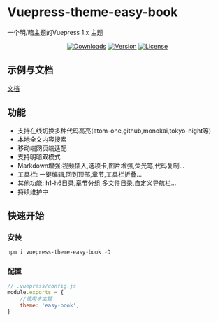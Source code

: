 # Vuepress-theme-easy-book
一个明/暗主题的Vuepress 1.x 主题

<p align="center">
<a href="#"><img src="https://img.shields.io/npm/dt/vuepress-theme-easy-book.svg" alt="Downloads"></a>
  <a href="https://www.npmjs.com/package/vuepress-theme-easy-book"><img src="https://img.shields.io/npm/v/vuepress-theme-easy-book.svg" alt="Version"></a>
  <a href="https://github.com/vuejs/vuepress-theme-easy-book/blob/master/LICENSE"><img src="https://img.shields.io/npm/l/vuepress-theme-easy-book.svg" alt="License"></a>
</p>

<!-- <div align="center">
  <a href="https://github.com/open17/vuepress-theme-easy-book/blob/master/README.md"><span>English</span></a>|中文
</div> -->

## 示例与文档
[文档](https://open17.github.io/vuepress-theme-easy-book/)

## 功能
- 支持在线切换多种代码高亮(atom-one,github,monokai,tokyo-night等)
- 本地全文内容搜索
- 移动端网页端适配
- 支持明暗双模式
- Markdown增强:视频插入,选项卡,图片增强,荧光笔,代码复制...
- 工具栏: 一键编辑,回到顶部,章节,工具栏折叠...
- 其他功能: h1-h6目录,章节分组,多文件目录,自定义导航栏...
- 持续维护中
  
## 快速开始
### 安装
```shell
npm i vuepress-theme-easy-book -D
```
### 配置
```js
// .vuepress/config.js
module.exports = {
    //使用本主题
    theme: 'easy-book',
}
```

